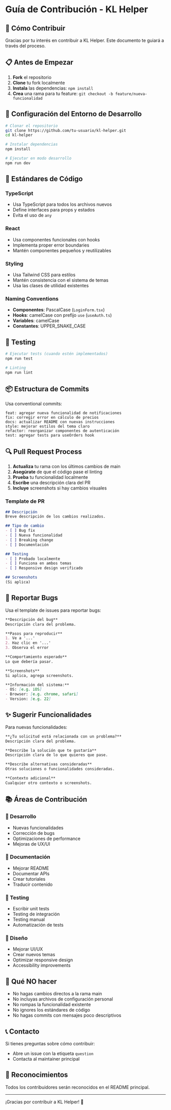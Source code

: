 # Guía de Contribución - KL Helper

## 🤝 Cómo Contribuir

Gracias por tu interés en contribuir a KL Helper. Este documento te guiará a través del proceso.

## 📋 Antes de Empezar

1. **Fork** el repositorio
2. **Clone** tu fork localmente
3. **Instala** las dependencias: `npm install`
4. **Crea** una rama para tu feature: `git checkout -b feature/nueva-funcionalidad`

## 🔧 Configuración del Entorno de Desarrollo

```bash
# Clonar el repositorio
git clone https://github.com/tu-usuario/kl-helper.git
cd kl-helper

# Instalar dependencias
npm install

# Ejecutar en modo desarrollo
npm run dev
```

## 📝 Estándares de Código

### TypeScript
- Usa TypeScript para todos los archivos nuevos
- Define interfaces para props y estados
- Evita el uso de `any`

### React
- Usa componentes funcionales con hooks
- Implementa proper error boundaries
- Mantén componentes pequeños y reutilizables

### Styling
- Usa Tailwind CSS para estilos
- Mantén consistencia con el sistema de temas
- Usa las clases de utilidad existentes

### Naming Conventions
- **Componentes**: PascalCase (`LoginForm.tsx`)
- **Hooks**: camelCase con prefijo `use` (`useAuth.ts`)
- **Variables**: camelCase
- **Constantes**: UPPER_SNAKE_CASE

## 🧪 Testing

```bash
# Ejecutar tests (cuando estén implementados)
npm run test

# Linting
npm run lint
```

## 📦 Estructura de Commits

Usa conventional commits:

```
feat: agregar nueva funcionalidad de notificaciones
fix: corregir error en cálculo de precios
docs: actualizar README con nuevas instrucciones
style: mejorar estilos del tema claro
refactor: reorganizar componentes de autenticación
test: agregar tests para useOrders hook
```

## 🔍 Pull Request Process

1. **Actualiza** tu rama con los últimos cambios de main
2. **Asegúrate** de que el código pase el linting
3. **Prueba** tu funcionalidad localmente
4. **Escribe** una descripción clara del PR
5. **Incluye** screenshots si hay cambios visuales

### Template de PR

```markdown
## Descripción
Breve descripción de los cambios realizados.

## Tipo de cambio
- [ ] Bug fix
- [ ] Nueva funcionalidad
- [ ] Breaking change
- [ ] Documentación

## Testing
- [ ] Probado localmente
- [ ] Funciona en ambos temas
- [ ] Responsive design verificado

## Screenshots
(Si aplica)
```

## 🐛 Reportar Bugs

Usa el template de issues para reportar bugs:

```markdown
**Descripción del bug**
Descripción clara del problema.

**Pasos para reproducir**
1. Ve a '...'
2. Haz clic en '...'
3. Observa el error

**Comportamiento esperado**
Lo que debería pasar.

**Screenshots**
Si aplica, agrega screenshots.

**Información del sistema:**
- OS: [e.g. iOS]
- Browser: [e.g. chrome, safari]
- Version: [e.g. 22]
```

## ✨ Sugerir Funcionalidades

Para nuevas funcionalidades:

```markdown
**¿Tu solicitud está relacionada con un problema?**
Descripción clara del problema.

**Describe la solución que te gustaría**
Descripción clara de lo que quieres que pase.

**Describe alternativas consideradas**
Otras soluciones o funcionalidades consideradas.

**Contexto adicional**
Cualquier otro contexto o screenshots.
```

## 📚 Áreas de Contribución

### 🔧 Desarrollo
- Nuevas funcionalidades
- Corrección de bugs
- Optimizaciones de performance
- Mejoras de UX/UI

### 📖 Documentación
- Mejorar README
- Documentar APIs
- Crear tutoriales
- Traducir contenido

### 🧪 Testing
- Escribir unit tests
- Testing de integración
- Testing manual
- Automatización de tests

### 🎨 Diseño
- Mejorar UI/UX
- Crear nuevos temas
- Optimizar responsive design
- Accessibility improvements

## 🚫 Qué NO hacer

- No hagas cambios directos a la rama main
- No incluyas archivos de configuración personal
- No rompas la funcionalidad existente
- No ignores los estándares de código
- No hagas commits con mensajes poco descriptivos

## 📞 Contacto

Si tienes preguntas sobre cómo contribuir:

- Abre un issue con la etiqueta `question`
- Contacta al maintainer principal

## 🎉 Reconocimientos

Todos los contribuidores serán reconocidos en el README principal.

---

¡Gracias por contribuir a KL Helper! 🚀